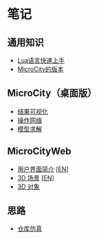 # 笔记
## 通用知识
- [Lua语言快速上手](./lua.md)
- [MicroCity的版本](./versions.md)

## MicroCity（桌面版）
- [结果可视化](./visualization.md)
- [操作网络](./network.md)
- [模型求解](./lp.md)

## MicroCityWeb
- [用户界面简介](./web_ui.md) \[[EN](./web_ui_en.md)\]
- [3D 场景](./3d_scene.md) \[[EN](./3d_scene_en.md)\]
- [3D 对象](./3d_objects.md)

## 思路
- [仓库仿真](./warehouse_simulation.md)